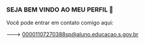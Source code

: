 ### SEJA BEM VINDO AO MEU PERFIL 💜

Você pode entrar em contato comigo aqui: 

---> 00001107270388sp@aluno.educacao.s.gov.br
